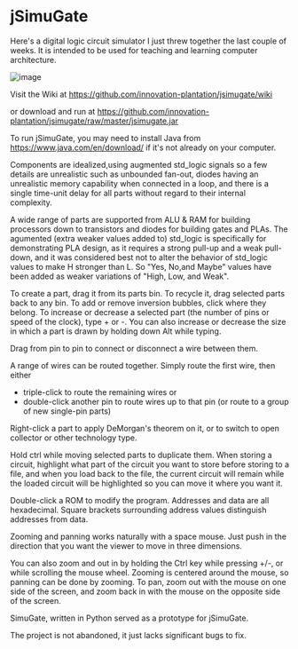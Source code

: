 # jSimuGate

Here's a digital logic circuit simulator I just threw together the last couple of weeks. 
It is intended to be used for teaching and learning computer architecture.

![image](https://user-images.githubusercontent.com/26174810/51083679-11d2b980-16c2-11e9-988f-6ef0710f2336.png)

Visit the Wiki at https://github.com/innovation-plantation/jsimugate/wiki

or download and run at https://github.com/innovation-plantation/jsimugate/raw/master/jsimugate.jar

To run jSimuGate, you may need to install Java from https://www.java.com/en/download/ if it's not already on your computer.

Components are idealized,using augmented std_logic signals so a few details are unrealistic
such as unbounded fan-out, diodes having an unrealistic memory capability when connected in a loop, and there is
a single time-unit delay for all parts without regard to their internal complexity. 

A wide range of parts are supported from ALU & RAM for building processors down to transistors and diodes for building gates and PLAs.
The agumented (extra weaker values added to) std_logic is specifically for demonstrating PLA design, as it requires a strong pull-up
and a weak pull-down, and it was considered best not to alter the behavior of std_logic values to make H stronger than L.
So "Yes, No,and Maybe" values have been added as weaker variations of  "High, Low, and Weak".

To create a part, drag it from its parts bin. To recycle it, drag selected parts back to any bin. To add or remove inversion bubbles,
click where they belong. To increase or decrease a selected part (the number of pins or speed of the clock), type + or -. 
You can also increase or decrease the size in which a part is drawn by holding down Alt while typing.

Drag from pin to pin to connect or disconnect a wire between them.

A range of wires can be routed together. Simply route the first wire, then either
* triple-click to route the remaining wires or
* double-click another pin to route wires up to that pin (or route to a group of new single-pin parts)

Right-click a part to apply DeMorgan's theorem on it, or to switch to open collector or other technology type.

Hold ctrl while moving selected parts to duplicate them. When storing a circuit, highlight what part of the circuit you want to store
before storing to a file, and when you load back to the file, the current circuit will remain
while the loaded circuit will be highlighted so you can move it where you want it. 

Double-click a ROM to modify the program. Addresses and data are all hexadecimal.
Square brackets surrounding address values distinguish addresses from data.

Zooming and panning works naturally with a space mouse. 
Just push in the direction that you want the viewer to move in three dimensions. 

You can also zoom and out in by holding the Ctrl key while pressing +/-, or while scrolling the mouse wheel.
Zooming is centered around the mouse, so panning can be done by zooming.
To pan, zoom out with the mouse on one side of the screen, and zoom back in with the mouse on the opposite side of the screen.

SimuGate, written in Python served as a prototype for jSimuGate.

The project is not abandoned, it just lacks significant bugs to fix.
